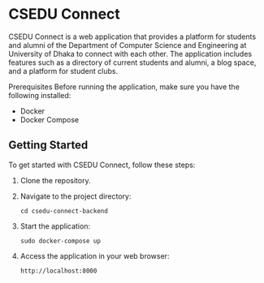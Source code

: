 # CSEDU Connect

CSEDU Connect is a web application that provides a platform for students and alumni of the Department of Computer Science and Engineering at University of Dhaka to connect with each other. The application includes features such as a directory of current students and alumni, a blog space, and a platform for student clubs.

Prerequisites
Before running the application, make sure you have the following installed:

- Docker
- Docker Compose

## Getting Started

To get started with CSEDU Connect, follow these steps:

1. Clone the repository.

2. Navigate to the project directory:

   `cd csedu-connect-backend`

3. Start the application:

   `sudo docker-compose up`

4. Access the application in your web browser:

   `http://localhost:8000`
